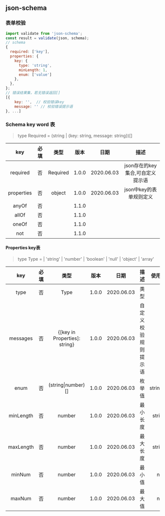 ## json-schema
### 表单校验

```javascript
import validate from 'json-schema';
const result = validate(json, schema);
// schema
{
  required: ['key'],
  properties: {
    key: {
      type: 'string',
      minLength: 1,
      enum: ['value']
    },
  },
};
// 错误结果集，若无错误返回[]
[{
    key: '',  // 校验错误key
    message: '' // 校验错误提示语
}, ...]
```

### Schema key word 表
> type Required = (string | {key: string, message: string})[]

|    key     | 必填 |   类型   | 版本  |    日期    |          描述           |
| :--------: | :--: | :------: | :---: | :--------: | :---------------------: |
|  required  |  否  | Required | 1.0.0 | 2020.06.03 | json存在的key集合,可自定义提示语 |
| properties |  否  |  object  | 1.0.0 | 2020.06.03 | json中key的表单规则定义 |
|   anyOf    |  否  |          | 1.1.0 |            |                         |
|   allOf    |  否  |          | 1.1.0 |            |                         |
|   oneOf    |  否  |          | 1.1.0 |            |                         |
|    not     |  否  |          | 1.1.0 |            |                         |

#### Properties key表

> type Type =  | 'string' | 'number' | 'boolean' | 'null' | 'object' | 'array'

|    key    | 必填 |             类型              | 版本  |    日期    |         描述         | 使用类型限制  |
| :-------: | :--: | :---------------------------: | :---: | :--------: | :------------------: | :-----------: |
|   type    |  否  |             Type              | 1.0.0 | 2020.06.03 |         类型         |               |
| messages  |  否  | {[key in Properties]: string} | 1.0.0 | 2020.06.03 | 自定义校验规则提示语 |               |
|   enum    |  否  |      (string\|number)[]       | 1.0.0 | 2020.06.03 |        枚举值        | string,number |
| minLength |  否  |            number             | 1.0.0 | 2020.06.03 |       最小长度       | string,array  |
| maxLength |  否  |            number             | 1.0.0 | 2020.06.03 |       最大长度       | string,array  |
|  minNum   |  否  |            number             | 1.0.0 | 2020.06.03 |        最小值        |    number     |
|  maxNum   |  否  |            number             | 1.0.0 | 2020.06.03 |        最大值        |    number     |